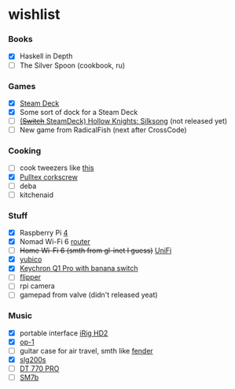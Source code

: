 # wishlist

### Books

- [x] Haskell in Depth
- [ ] The Silver Spoon (cookbook, ru)

### Games

- [x] [Steam Deck](https://store.steampowered.com/steamdeck)
- [x] Some sort of dock for a Steam Deck
- [ ] [(~~Switch~~ SteamDeck) Hollow Knights: Silksong](https://hollowknightsilksong.com/) (not released yet)
- [ ] New game from RadicalFish (next after CrossCode)

### Cooking

- [ ] cook tweezers like [this](https://www.amazon.com/Rivoean-Tweezers-Culinary-Stainless-Precision/dp/B0799NTCM3?ref_=fsclp_pl_dp_3)
- [x] [Pulltex corkscrew](https://www.pulltex.com/en/corkscrew/monza-corkscrew.html)
- [ ] deba
- [ ] kitchenaid

### Stuff

- [x] Raspberry Pi [4](https://www.raspberrypi.com/products/raspberry-pi-4-model-b/) 
- [x] Nomad Wi-Fi 6 [router](https://www.gl-inet.com/products/gl-axt1800/)
- [ ] ~~Home Wi-Fi 6 (smth from gl-inet I guess)~~ [UniFi](https://ui.com/eu/en/cloud-gateways/wifi-integrated/dream-router)
- [x] [yubico](https://www.yubico.com/)
- [x] [Keychron Q1 Pro with banana switch](https://keychron.it/products/keychron-q1-pro-qmk-via-wireless-custom-mechanical-keyboard?variant=41703139377335)
- [ ] [flipper](https://flipperzero.one/)
- [ ] rpi camera
- [ ] gamepad from valve (didn't released yeat)

### Music

- [x] portable interface [iRig HD2](https://www.ikmultimedia.com/products/irighd2/)
- [x] [op-1](https://teenage.engineering/products/op-1)
- [ ] guitar case for air travel, smth like [fender](https://www.amazon.co.uk/dp/B01MTSVO2U?linkCode=gs2&tag=musiccritic0a-21)
- [x] [slg200s](https://europe.yamaha.com/en/products/musical_instruments/guitars_basses/silent_guitar/slg200_series/index.html)
- [ ] [DT 770 PRO](https://www.beyerdynamic.de/p/dt-770-pro)
- [ ] [SM7b](https://www.amazon.de/-/en/dp/B0002E4Z8M/?psc=1)
